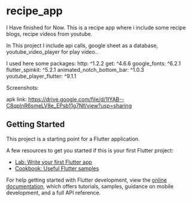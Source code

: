# recipe_app

I Have finished for Now.
This is a recipe app where i include some recipe blogs, recipe videos from youtube.

In This project I include api calls, google sheet as a database, youtube_video_player for play video..

I used here some packages:
  http: ^1.2.2
  get: ^4.6.6
  google_fonts: ^6.2.1
  flutter_spinkit: ^5.2.1
  animated_notch_bottom_bar: ^1.0.3
  youtube_player_flutter: ^9.1.1

  Screenshots:


  apk link: https://drive.google.com/file/d/1IYAB--C8qpInR6smeLV8e_EPsb11g7Nf/view?usp=sharing

  



## Getting Started

This project is a starting point for a Flutter application.

A few resources to get you started if this is your first Flutter project:

- [Lab: Write your first Flutter app](https://docs.flutter.dev/get-started/codelab)
- [Cookbook: Useful Flutter samples](https://docs.flutter.dev/cookbook)

For help getting started with Flutter development, view the
[online documentation](https://docs.flutter.dev/), which offers tutorials,
samples, guidance on mobile development, and a full API reference.
